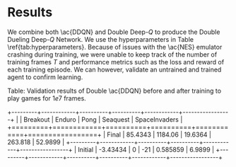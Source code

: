 # Results

We combine both \ac{DDQN} and Double Deep-$Q$ to produce the Double Dueling
Deep-$Q$ Network. We use the hyperparameters in Table
\ref{tab:hyperparameters}. Because of issues with the \ac{NES} emulator
crashing during training, we were unable to keep track of the number of
training frames $T$ and performance metrics such as the loss and reward of
each training episode. We can however, validate an untrained and trained
agent to confirm learning.

Table: Validation results of Double \ac{DDQN} before and after training to
play games for $1e7$ frames.

+---------+------------+----------+----------+------------+-----------------+
|         |   Breakout |   Enduro |     Pong |   Seaquest |   SpaceInvaders |
+=========+============+==========+==========+============+=================+
| Final   |   85.4343  |  1184.06 |  19.6364 | 263.818    |         52.9899 |
+---------+------------+----------+----------+------------+-----------------+
| Initial |   -3.43434 |     0    | -21      |   0.585859 |          6.9899 |
+---------+------------+----------+----------+------------+-----------------+
